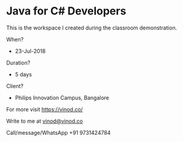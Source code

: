 # Java for C# Developers


This is the workspace I created during the classroom demonstration.

When? 
* 23-Jul-2018

Duration?
* 5 days

Client?
* Philips Innovation Campus, Bangalore


For more visit https://vinod.co/

Write to me at vinod@vinod.co

Call/message/WhatsApp +91 9731424784